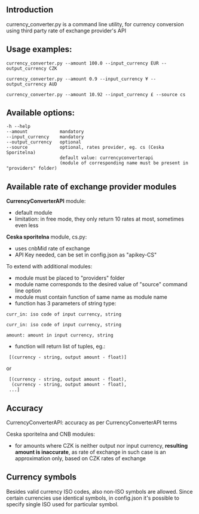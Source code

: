 ﻿Introduction
------
currency_converter.py is a command line utility, for currency conversion using third party rate of exchange provider's API


Usage examples:
---------------

    currency_converter.py --amount 100.0 --input_currency EUR --output_currency CZK

    currency_converter.py --amount 0.9 --input_currency ¥ --output_currency AUD

    currency_converter.py --amount 10.92 --input_currency £ --source cs

Available options:
------------------
    -h --help
    --amount            mandatory
    --input_currency    mandatory
    --output_currency   optional
    --source            optional, rates provider, eg. cs (Ceska Sporitelna)
                        default value: currencyconverterapi
                        (module of corresponding name must be present in "providers" folder)


Available rate of exchange provider modules
-------------------------------------------

**CurrencyConverterAPI** module:

- default module
- limitation: in free mode, they only return 10 rates at most, sometimes even less

**Ceska sporitelna** module, cs.py:

- uses cnbMid rate of exchange
- API Key needed, can be set in config.json as "apikey-CS"


To extend with additional modules:

- module must be placed to "providers" folder
- module name corresponds to the desired value of "source" command line option
- module must contain function of same name as module name
- function has 3 parameters of string type:

>   

    curr_in: iso code of input currency, string

    curr_in: iso code of input currency, string

    amount: amount in input currency, string

- function will return list of tuples, eg.:

>

     [(currency - string, output amount - float)]

or

     [(currency - string, output amount - float),
      (currency - string, output amount - float),
     ...]

Accuracy
--------

CurrencyConverterAPI: accuracy as per CurrencyConverterAPI terms

Ceska sporitelna and CNB modules:

* for amounts where CZK is neither output nor input currency, **resulting amount is inaccurate**, as rate of exchange in such case is an approximation
  only, based on CZK rates of exchange

Currency symbols
----------------

Besides valid currency ISO codes, also non-ISO symbols are allowed.
Since certain currencies use identical symbols, in config.json
it's possible to specify single ISO used for particular symbol.
